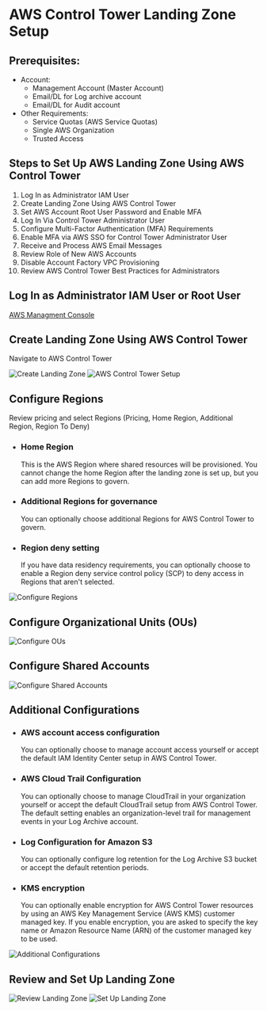 <!DOCTYPE html>
<html lang="en">
<head>
    <meta charset="UTF-8">
    <meta name="viewport" content="width=device-width, initial-scale=1.0">
</head>
<body>
    <div class="container">
        <h1>AWS Control Tower Landing Zone Setup</h1>
        <h2>Prerequisites:</h2>
        <ul>
            <li>Account:
                <ul>
                    <li>Management Account (Master Account)</li>
                    <li>Email/DL for Log archive account</li>
                    <li>Email/DL for Audit account</li>
                </ul>
            </li>
            <li>Other Requirements:
                <ul>
                    <li>Service Quotas (AWS Service Quotas)</li>
                    <li>Single AWS Organization</li>
                    <li>Trusted Access</li>
                </ul>
            </li>
        </ul>
        <h2>Steps to Set Up AWS Landing Zone Using AWS Control Tower</h2>
        <ol>
            <li>Log In as Administrator IAM User</li>
            <li>Create Landing Zone Using AWS Control Tower</li>
            <li>Set AWS Account Root User Password and Enable MFA</li>
            <li>Log In Via Control Tower Administrator User</li>
            <li>Configure Multi-Factor Authentication (MFA) Requirements</li>
            <li>Enable MFA via AWS SSO for Control Tower Administrator User</li>
            <li>Receive and Process AWS Email Messages</li>
            <li>Review Role of New AWS Accounts</li>
            <li>Disable Account Factory VPC Provisioning</li>
            <li>Review AWS Control Tower Best Practices for Administrators</li>
        </ol>
        <h2>Log In as Administrator IAM User or Root User</h2>
        <p><a href="https://aws.amazon.com/console/" class="highlight" target="_blank" rel="noopener noreferrer">AWS Managment Console</a></p>
        <!-- Step: Create Landing Zone -->
        <div class="step">
            <h2>Create Landing Zone Using AWS Control Tower</h2>
            <p>Navigate to AWS Control Tower</p>
            <img src="https://github.com/user-attachments/assets/b93f1b24-a3c9-46e4-8297-558d593cf890" alt="Create Landing Zone">
            <img src="https://github.com/user-attachments/assets/ed66e6ac-6459-4bf6-8b6d-30a8745179b2" alt="AWS Control Tower Setup">
        </div>
        <!-- Step: Configure Regions -->
        <div class="step">
            <h2>Configure Regions</h2>
            <p>Review pricing and select Regions (Pricing, Home Region, Additional Region, Region To Deny)</p>
            <ul>
            <li>    
            <h3>Home Region</h3>
            <p>This is the AWS Region where shared resources will be provisioned. You cannot change the home Region after the landing zone is set up, but you can add more Regions to govern.</p></li>
            <li>
            <h3>Additional Regions for governance</h3>
            <p> You can optionally choose additional Regions for AWS Control Tower to govern.</p></li><li>
            <h3>Region deny setting</h3>
            <p> If you have data residency requirements, you can optionally choose to enable a Region deny service control policy (SCP) to deny access in Regions that aren't selected.</p></li>
            </ul>
            <img src="https://github.com/user-attachments/assets/ec56de1c-60c2-4be8-b465-9ad7ed2b7426" alt="Configure Regions">
        </div>
        <!-- Step: Configure Organizational Units -->
        <div class="step">
            <h2>Configure Organizational Units (OUs)</h2>
            <img src="https://github.com/user-attachments/assets/4ffba41b-a7c5-49f0-bcf8-e39451c609db" alt="Configure OUs">
        </div>
        <!-- Step: Configure Shared Accounts -->
        <div class="step">
            <h2>Configure Shared Accounts</h2>
            <img src="https://github.com/user-attachments/assets/4a4b0e0e-e75e-4601-a648-4ff718a8997f" alt="Configure Shared Accounts">
        </div>
        <!-- Step: Additional Configurations -->
        <div class="step">
            <h2>Additional Configurations</h2>
            <ul>
                <li><h3>AWS account access configuration</h3><p>You can optionally choose to manage account access yourself or accept the default IAM Identity Center setup in AWS Control Tower.</p></li>
                <li><h3>AWS Cloud Trail Configuration</h3><p>You can optionally choose to manage CloudTrail in your organization yourself or accept the default CloudTrail setup from AWS Control Tower. The default setting enables an organization-level trail for management events in your Log Archive account.</p></li>
                <li><h3>Log Configuration for Amazon S3</h3><p>You can optionally configure log retention for the Log Archive S3 bucket or accept the default retention periods.</p></li>
                <li><h3>KMS encryption</h3><p>You can optionally enable encryption for AWS Control Tower resources by using an AWS Key Management Service (AWS KMS) customer managed key. If you enable encryption, you are asked to specify the key name or Amazon Resource Name (ARN) of the customer managed key to be used.</p></li>
            </ul>
            <img src="https://github.com/user-attachments/assets/95c82da1-09d6-4030-99f7-c04cde17a559" alt="Additional Configurations">
        </div>
        <!-- Step: Review and Set Up Landing Zone -->
        <div class="step">
            <h2>Review and Set Up Landing Zone</h2>
            <img src="https://github.com/user-attachments/assets/a98a09ef-2810-4455-b66c-51b6e4595506" alt="Review Landing Zone">
            <img src="https://github.com/user-attachments/assets/386e0494-da3f-4598-ae95-a80ffd7a717d" alt="Set Up Landing Zone">
        </div>
    </div>
</body>
</html>

